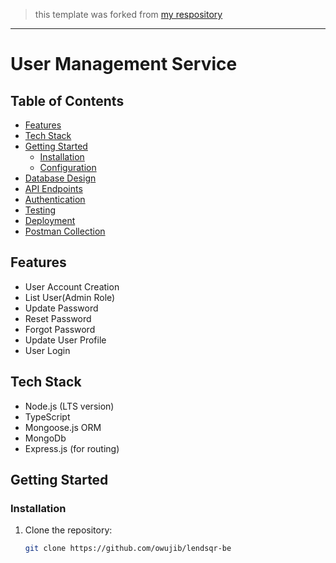 > this template was forked from [my respository](https://github.com/owujib/express-squelize-boilerplate)


---

# User Management Service

## Table of Contents

- [Features](#features)
- [Tech Stack](#tech-stack)
- [Getting Started](#getting-started)
  - [Installation](#installation)
  - [Configuration](#configuration)
- [Database Design](#database-design)
- [API Endpoints](#api-endpoints)
- [Authentication](#authentication)
- [Testing](#testing)
- [Deployment](#deployment)
- [Postman Collection](#postman-collection)



## Features

- User Account Creation
- List User(Admin Role)
- Update Password
- Reset Password
- Forgot Password
- Update User Profile
- User Login

## Tech Stack
- Node.js (LTS version)
- TypeScript
- Mongoose.js ORM
- MongoDb
- Express.js (for routing)


## Getting Started

### Installation

1. Clone the repository:

   ```bash
   git clone https://github.com/owujib/lendsqr-be
   ```